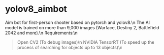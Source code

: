 # yolov8_aimbot
Aim bot for first-person shooter based on pytorch and yolov8.\n
The AI model is trained on more than 9,000 images (Warface, Destiny 2, Battlefield 2042 and more).\n
Requirements:\n
> Open CV2 (To debug images)\n
> NVIDIA TensorRT (To speed up the process of searching for objects up to 13 objects)\n